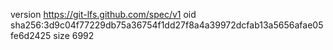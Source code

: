 version https://git-lfs.github.com/spec/v1
oid sha256:3d9c04f77229db75a36754f1dd27f8a4a39972dcfab13a5656afae05fe6d2425
size 6992
